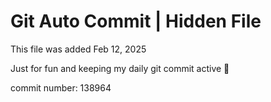 # Git Auto Commit | Hidden File

This file was added Feb 12, 2025

Just for fun and keeping my daily git commit active 🤪

commit number: 138964
